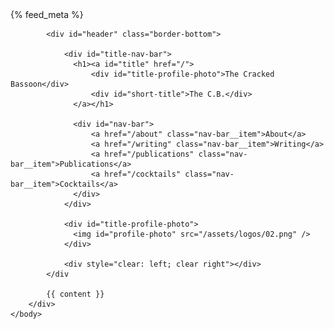 <!doctype html>
<html lang="{{ page.lang | default: site.lang | default: "en" }}">
    <head>
        <meta http-equiv="Content-Type" content="text/html; charset=UTF-8">
        <meta name="viewport" content="width=device-width">
        <link rel="canonical" href="{{ site.url }}{{ page.url }}" />
        <link rel="shortcut icon" type="image/png" href="{{ "/favicon.png" | relative_url }}"/>
        <link rel="stylesheet" type="text/css" href="{{ "/assets/index.css" | relative_url }}">
        <title>{{ site.title | escape }}</title>
        {% feed_meta %}
        <style>
          @media (max-width:600px) {
            img#profile-photo {
              display: none;
            }
          }
        </style>
    </head>
    <body>
        <div id="main-container">

            <div id="header" class="border-bottom">

                <div id="title-nav-bar">
                  <h1><a id="title" href="/">
                      <div id="title-profile-photo">The Cracked Bassoon</div>
                      <div id="short-title">The C.B.</div>
                  </a></h1>

                  <div id="nav-bar">
                      <a href="/about" class="nav-bar__item">About</a>
                      <a href="/writing" class="nav-bar__item">Writing</a>
                      <a href="/publications" class="nav-bar__item">Publications</a>
                      <a href="/cocktails" class="nav-bar__item">Cocktails</a>
                  </div>
                </div>

                <div id="title-profile-photo">
                  <img id="profile-photo" src="/assets/logos/02.png" />
                </div>

                <div style="clear: left; clear right"></div>
            </div

            {{ content }}
        </div>
    </body>
</html>
